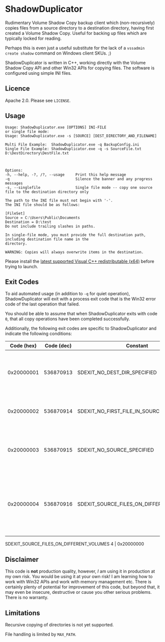 # ShadowDuplicator

Rudimentary Volume Shadow Copy backup client which (non-recursively) copies files from a source directory to
a destination directory, having first created a Volume Shadow Copy. Useful for backing up files which are typically
locked for reading.

Perhaps this is even just a useful substitute for the lack of a `vssadmin create shadow` command on Windows client SKUs. ;)

ShadowDuplicator is written in C++, working directly with the Volume Shadow Copy API and other Win32 APIs for copying files. The
software is configured using simple INI files.

## Licence

Apache 2.0. Please see `LICENSE`.

## Usage

    Usage: ShadowDuplicator.exe [OPTIONS] INI-FILE
    or single file mode:
    Usage: ShadowDuplicator.exe -s [SOURCE] [DEST_DIRECTORY_AND_FILENAME]

    Multi File Example:  ShadowDuplicator.exe -q BackupConfig.ini
    Single File Example: ShadowDuplicator.exe -q -s SourceFile.txt D:\DestDirectory\DestFile.txt



    Options:
    -h, --help, -?, /?, --usage     Print this help message
    -q                              Silence the banner and any progress messages
    -s, --singlefile                Single file mode -- copy one source file to the destination directory only

    The path to the INI file must not begin with '-'.
    The INI file should be as follows:

    [FileSet]
    Source = C:\Users\Public\Documents
    Destination = D:\test
    Do not include trailing slashes in paths.

    In single-file mode, you must provide the full destination path, including destination file name in the
    directory.

    WARNING: Copies will always overwrite items in the destination.

Please install the [latest supported Visual C++ redistributable (x64)](https://docs.microsoft.com/en-us/cpp/windows/latest-supported-vc-redist?view=msvc-170#visual-studio-2015-2017-2019-and-2022) before trying to launch.

## Exit Codes

To aid automated usage (in addition to `-q` for quiet operation), ShadowDuplicator will exit with a
process exit code that is the Win32 error code of the last operation that failed.

You should be able to assume that when ShadowDuplicator exits with code `0`, that all copy operations
have been completed successfully.

Additionally, the following exit codes are specific to ShadowDuplicator and indicate the following
conditions:

| Code (hex) | Code (dec) | Constant                                 | Meaning                                                |
| ---------- | ---------- | ---------------------------------------- | ------------------------------------------------------ |
| 0x20000001 | 536870913  | SDEXIT_NO_DEST_DIR_SPECIFIED             | No destination directory specified on command line.    |
| 0x20000002 | 536870914  | SDEXIT_NO_FIRST_FILE_IN_SOURCE           | Could not find any files in the source directory.      |
| 0x20000003 | 536870915  | SDEXIT_NO_SOURCE_SPECIFIED               | No source file or directory specified on command line. |
| 0x20000004 | 536870916  | SDEXIT_SOURCE_FILES_ON_DIFFERENT_VOLUMES | All source files must be on the same volume. This error is returned if this constraint is violated. |

SDEXIT_SOURCE_FILES_ON_DIFFERENT_VOLUMES 4 | 0x20000000

## Disclaimer

This code is **not** production quality, however, _I_ am using it in production at my own
risk. You would be using it at your own risk! I am learning how to work with Win32 APIs and work
with memory management etc. There is certainly plenty of potential for improvement of this code,
but beyond that, it may even be insecure, destructive or cause you other serious problems. There 
is no warranty.

## Limitations

Recursive copying of directories is not yet supported.

File handling is limited by `MAX_PATH`.
